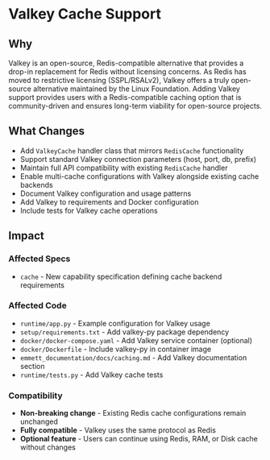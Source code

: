 # Valkey Cache Support

## Why

Valkey is an open-source, Redis-compatible alternative that provides a drop-in replacement for Redis without licensing concerns. As Redis has moved to restrictive licensing (SSPL/RSALv2), Valkey offers a truly open-source alternative maintained by the Linux Foundation. Adding Valkey support provides users with a Redis-compatible caching option that is community-driven and ensures long-term viability for open-source projects.

## What Changes

- Add `ValkeyCache` handler class that mirrors `RedisCache` functionality
- Support standard Valkey connection parameters (host, port, db, prefix)
- Maintain full API compatibility with existing `RedisCache` handler
- Enable multi-cache configurations with Valkey alongside existing cache backends
- Document Valkey configuration and usage patterns
- Add Valkey to requirements and Docker configuration
- Include tests for Valkey cache operations

## Impact

### Affected Specs
- `cache` - New capability specification defining cache backend requirements

### Affected Code
- `runtime/app.py` - Example configuration for Valkey usage
- `setup/requirements.txt` - Add valkey-py package dependency
- `docker/docker-compose.yaml` - Add Valkey service container (optional)
- `docker/Dockerfile` - Include valkey-py in container image
- `emmett_documentation/docs/caching.md` - Add Valkey documentation section
- `runtime/tests.py` - Add Valkey cache tests

### Compatibility
- **Non-breaking change** - Existing Redis cache configurations remain unchanged
- **Fully compatible** - Valkey uses the same protocol as Redis
- **Optional feature** - Users can continue using Redis, RAM, or Disk cache without changes

